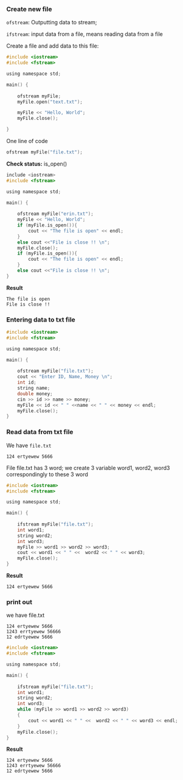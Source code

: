 
### Create new file

``ofstream``: Outputting data to stream;

``ifstream``: input data from a file, means reading data from a file

Create a file and add data to this file:

```c
#include <iostream>
#include <fstream>

using namespace std;

main() {
	
	ofstream myFile;
	myFile.open("text.txt");

	myFile << "Hello, World";
	myFile.close();

}
```

One line of code

```c
ofstream myFile("file.txt");
```

**Check status:** is_open()

```c
include <iostream>
#include <fstream>

using namespace std;

main() {
	
	ofstream myFile("erin.txt");
	myFile << "Hello, World";
	if (myFile.is_open()){
		cout << "The file is open" << endl;
	}
	else cout <<"File is close !! \n";
	myFile.close();
	if (myFile.is_open()){
		cout << "The file is open" << endl;
	}
	else cout <<"File is close !! \n";
}
```

**Result**

```
The file is open
File is close !! 
```

### Entering data to txt file

```c
#include <iostream>
#include <fstream>

using namespace std;

main() {
	
	ofstream myFile("file.txt");
	cout << "Enter ID, Name, Money \n";
	int id;
	string name;
	double money;
	cin >> id >> name >> money;
	myFile << id << " " <<name << " " << money << endl;
	myFile.close();
}
```

### Read data from txt file

We have ``file.txt``

```
124 ertyewew 5666
```

File file.txt has 3 word; we create 3 variable word1, word2, word3 correspondingly to these 3 word

```c
#include <iostream>
#include <fstream>

using namespace std;

main() {
	
	ifstream myFile("file.txt");
	int word1;
	string word2;
	int word3;
	myFile >> word1 >> word2 >> word3;
	cout << word1 << " " <<  word2 << " " << word3;
	myFile.close();
}
```

**Result**

```
124 ertyewew 5666
```

### print out

we have file.txt

```
124 ertyewew 5666
1243 errtyewew 56666
12 edrtyewew 5666
```

```c
#include <iostream>
#include <fstream>

using namespace std;

main() {
	
	ifstream myFile("file.txt");
	int word1;
	string word2;
	int word3;
	while (myFile >> word1 >> word2 >> word3)
	{
		cout << word1 << " " <<  word2 << " " << word3 << endl;
	}
	myFile.close();
}
```

**Result**

```
124 ertyewew 5666
1243 errtyewew 56666
12 edrtyewew 5666
```
